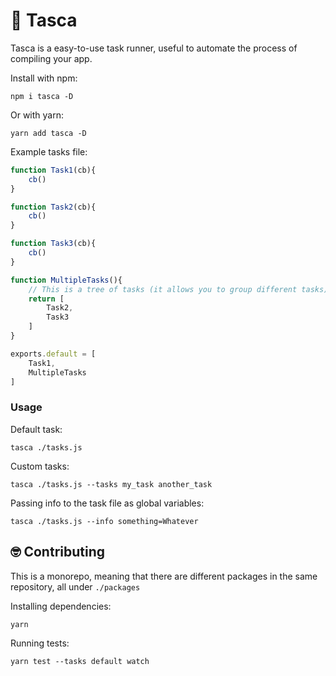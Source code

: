 # 📑 Tasca

Tasca is a easy-to-use task runner, useful to automate the process of compiling your app.

Install with npm:
```shell
npm i tasca -D
```
Or with yarn:
```shell
yarn add tasca -D
```

Example tasks file:

```ts
function Task1(cb){
	cb()
}

function Task2(cb){
	cb()
}

function Task3(cb){
	cb()
}

function MultipleTasks(){
	// This is a tree of tasks (it allows you to group different tasks)
	return [
		Task2,
		Task3
	]
}

exports.default = [
	Task1,
	MultipleTasks
]
```

### Usage

Default task:
```shell
tasca ./tasks.js
```

Custom tasks:
```shell
tasca ./tasks.js --tasks my_task another_task
```

Passing info to the task file as global variables:
```shell
tasca ./tasks.js --info something=Whatever
```

## 🤓 Contributing

This is a monorepo, meaning that there are different packages in the same repository, all under `./packages`

Installing dependencies:
```shell
yarn
```

Running tests:
```shell
yarn test --tasks default watch
```
